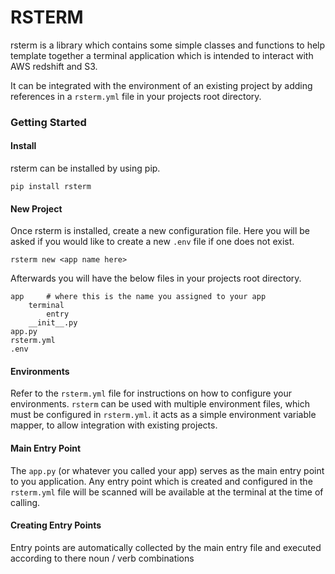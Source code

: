 # RSTERM

rsterm is a library which contains some simple classes and functions to help template together a terminal application
which is intended to interact with AWS redshift and S3. 

It can be integrated with the environment of an existing project by adding references in a `rsterm.yml` file in your projects 
root directory.

### Getting Started

#### Install
rsterm can be installed by using pip.
```
pip install rsterm
```

#### New Project
Once rsterm is installed, create a new configuration file. Here you will be asked if you would like to create a new ``.env`` file
if one does not exist.
```
rsterm new <app name here>
```

Afterwards you will have the below files in your projects root directory. 
```
app     # where this is the name you assigned to your app
    terminal
        entry
    __init__.py
app.py
rsterm.yml
.env

```

#### Environments
Refer to the ``rsterm.yml`` file for instructions on how to configure your environments. `rsterm` can be used with multiple
environment files, which must be configured in `rsterm.yml`. it acts as a simple environment variable mapper, to allow integration 
with existing projects.


#### Main Entry Point
The `app.py` (or whatever you called your app) serves as the main entry point to you application. Any entry point which is created
and configured in the `rsterm.yml` file will be scanned will be available at the terminal at the time of calling.

#### Creating Entry Points

Entry points are automatically collected by the main entry file and executed according to there noun / verb combinations


